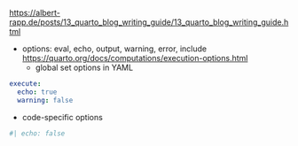 https://albert-rapp.de/posts/13_quarto_blog_writing_guide/13_quarto_blog_writing_guide.html


- options: eval, echo, output, warning, error, include
https://quarto.org/docs/computations/execution-options.html
  - global set options in YAML
```YAML
execute:
  echo: true
  warning: false
```
  - code-specific options
```R
#| echo: false
```
